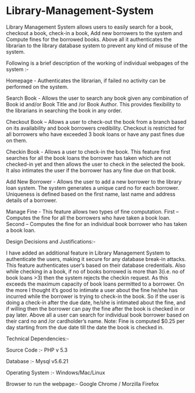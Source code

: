# Library-Management-System
Library Management System allows users to easily search for a book, checkout a book, check-in a book, Add new borrowers to the system and Compute fines for the borrowed books. Above all it authenticates the librarian to the library database system to prevent any kind of misuse of the system.

Following is a brief description of the working of individual webpages of the system :-

Homepage - Authenticates the librarian, if failed no activity can be performed on the system.

Search Book - Allows the user to search any book given any combination of Book id and/or Book Title and /or Book Author. This provides flexibility to the librarians in searching the book in any order.

Checkout Book – Allows a user to check-out the book from a branch based on its availability and book borrowers credibility. Checkout is restricted for all borrowers who have exceeded 3 book loans or have any past fines due on them.

Checkin Book - Allows a user to check-in the book. This feature first searches for all the book loans the borrower has taken which are not checked-in yet and then allows the user to check in the selected the book. It also intimates the user if the borrower has any fine due on that book.

Add New Borrower - Allows the user to add a new borrower to the library loan system. The system generates a unique card no for each borrower. Uniqueness is defined based on the first name, last name and address details of a borrower.

Manage Fine - This feature allows two types of fine computation. First – Computes the fine for all the borrowers who have taken a book loan. Second – Computes the fine for an individual book borrower who has taken a book loan.

Design Decisions and Justifications:-

I have added an additional feature in  Library Management System to authenticate the users, making it secure for any database break-in attacks. This feature authenticates user’s based on their database credentials. Also while checking in a book, if no of books borrowed is more than 3(i.e. no of book loans >3) then the system rejects the checkin request. As this exceeds the maximum capacity of book loans permitted to a borrower.
On the more I thought it’s good to intimate a user about the fine he/she has incurred while the borrower is trying to check-in the book. So if the user is doing a check-in after the due date, he/she is intimated about the fine, and if willing then the borrower can pay the fine after the book is checked in or pay later.
Above all a user can search for individual book borrower based on their card no and /or cardholder’s name. Note: Fine is computed $0.25 per day starting from the due date till the date the book is checked in.


Technical Dependencies:- 

Source Code :- PHP v 5.3 

Database :- Mysql v5.6.21 

Operating System :- Windows/Mac/Linux 

Browser to run the webpage:- Google Chrome / Morzilla Firefox
